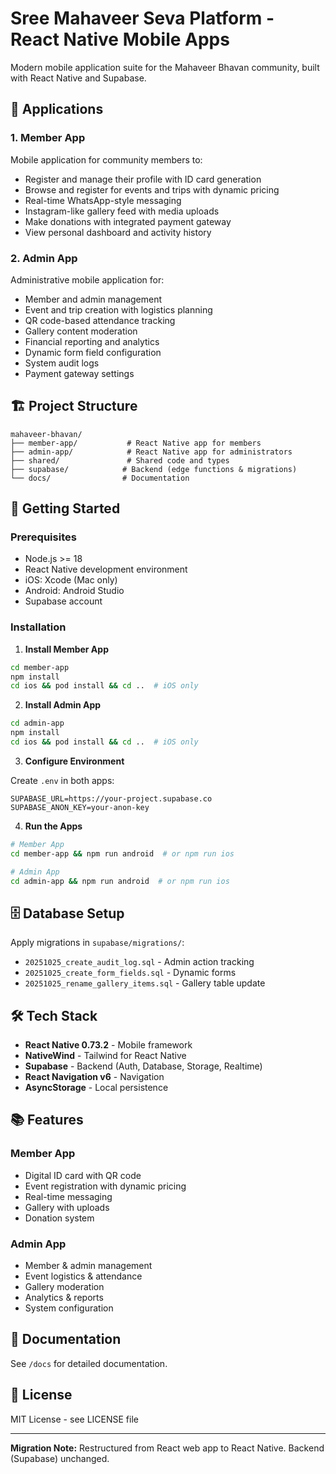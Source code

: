 # Sree Mahaveer Seva Platform - React Native Mobile Apps

Modern mobile application suite for the Mahaveer Bhavan community, built with React Native and Supabase.

## 📱 Applications

### 1. Member App
Mobile application for community members to:
- Register and manage their profile with ID card generation
- Browse and register for events and trips with dynamic pricing
- Real-time WhatsApp-style messaging
- Instagram-like gallery feed with media uploads
- Make donations with integrated payment gateway
- View personal dashboard and activity history

### 2. Admin App
Administrative mobile application for:
- Member and admin management
- Event and trip creation with logistics planning
- QR code-based attendance tracking
- Gallery content moderation
- Financial reporting and analytics
- Dynamic form field configuration
- System audit logs
- Payment gateway settings

## 🏗️ Project Structure

```
mahaveer-bhavan/
├── member-app/           # React Native app for members
├── admin-app/            # React Native app for administrators
├── shared/               # Shared code and types
├── supabase/            # Backend (edge functions & migrations)
└── docs/                # Documentation
```

## 🚀 Getting Started

### Prerequisites

- Node.js >= 18
- React Native development environment
- iOS: Xcode (Mac only)
- Android: Android Studio
- Supabase account

### Installation

1. **Install Member App**
```bash
cd member-app
npm install
cd ios && pod install && cd ..  # iOS only
```

2. **Install Admin App**
```bash
cd admin-app
npm install
cd ios && pod install && cd ..  # iOS only
```

3. **Configure Environment**

Create `.env` in both apps:
```env
SUPABASE_URL=https://your-project.supabase.co
SUPABASE_ANON_KEY=your-anon-key
```

4. **Run the Apps**
```bash
# Member App
cd member-app && npm run android  # or npm run ios

# Admin App
cd admin-app && npm run android  # or npm run ios
```

## 🗄️ Database Setup

Apply migrations in `supabase/migrations/`:
- `20251025_create_audit_log.sql` - Admin action tracking
- `20251025_create_form_fields.sql` - Dynamic forms
- `20251025_rename_gallery_items.sql` - Gallery table update

## 🛠️ Tech Stack

- **React Native 0.73.2** - Mobile framework
- **NativeWind** - Tailwind for React Native
- **Supabase** - Backend (Auth, Database, Storage, Realtime)
- **React Navigation v6** - Navigation
- **AsyncStorage** - Local persistence

## 📚 Features

### Member App
- Digital ID card with QR code
- Event registration with dynamic pricing
- Real-time messaging
- Gallery with uploads
- Donation system

### Admin App
- Member & admin management
- Event logistics & attendance
- Gallery moderation
- Analytics & reports
- System configuration

## 📖 Documentation

See `/docs` for detailed documentation.

## 📄 License

MIT License - see LICENSE file

---

**Migration Note:** Restructured from React web app to React Native. Backend (Supabase) unchanged.
